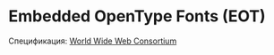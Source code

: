 # Embedded OpenType Fonts (EOT)

Спецификация: [World Wide Web Consortium](https://www.w3.org/Submission/2008/SUBM-EOT-20080305/)